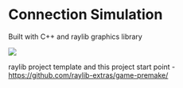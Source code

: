 # Connection Simulation 
Built with C++ and raylib graphics library<p>

![](git-resources/connection-sim.gif)

raylib project template and this project start point - https://github.com/raylib-extras/game-premake/